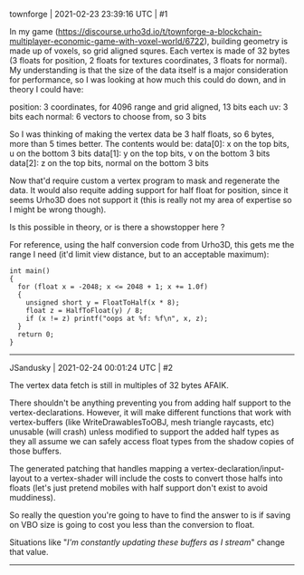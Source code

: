 townforge | 2021-02-23 23:39:16 UTC | #1

In my game (https://discourse.urho3d.io/t/townforge-a-blockchain-multiplayer-economic-game-with-voxel-world/6722), building geometry is made up of voxels, so grid aligned squres. Each vertex is made of 32 bytes (3 floats for position, 2 floats for textures coordinates, 3 floats for normal). My understanding is that the size of the data itself is a major consideration for performance, so I was looking at how much this could do down, and in theory I could have:

position: 3 coordinates, for 4096 range and grid aligned, 13 bits each
uv: 3 bits each
normal: 6 vectors to choose from, so 3 bits

So I was thinking of making the vertex data be 3 half floats, so 6 bytes, more than 5 times better. The contents would be:
data[0]: x on the top bits, u on the bottom 3 bits
data[1]: y on the top bits, v on the bottom 3 bits
data[2]: z on the top bits, normal on the bottom 3 bits

Now that'd require  custom a vertex program to mask and regenerate the data. It would also requite adding support for half float for position, since it seems Urho3D does not support it (this is really not my area of expertise so I might be wrong though).

Is this possible in theory, or is there a showstopper here ?

For reference, using the half conversion code from Urho3D, this gets me the range I need (it'd limit view distance, but to an acceptable maximum):
```
int main()
{
  for (float x = -2048; x <= 2048 + 1; x += 1.0f)
  {
    unsigned short y = FloatToHalf(x * 8);
    float z = HalfToFloat(y) / 8;
    if (x != z) printf("oops at %f: %f\n", x, z);
  }
  return 0;
}
```

-------------------------

JSandusky | 2021-02-24 00:01:24 UTC | #2

The vertex data fetch is still in multiples of 32 bytes AFAIK.

There shouldn't be anything preventing you from adding half support to the vertex-declarations. However, it will make different functions that work with vertex-buffers (like WriteDrawablesToOBJ, mesh triangle raycasts, etc) unusable (will crash) unless modified to support the added half types as they all assume we can safely access float types from the shadow copies of those buffers.

The generated patching that handles mapping a vertex-declaration/input-layout to a vertex-shader will include the costs to convert those halfs into floats (let's just pretend mobiles with half support don't exist to avoid muddiness).

So really the question you're going to have to find the answer to is if saving on VBO size is going to cost you less than the conversion to float.

Situations like "*I'm constantly updating these buffers as I stream*" change that value.

-------------------------

